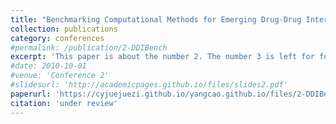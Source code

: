 ```yaml
---
title: "Benchmarking Computational Methods for Emerging Drug-Drug Interaction Prediction."
collection: publications
category: conferences
#permalink: /publication/2-DDIBench
excerpt: 'This paper is about the number 2. The number 3 is left for future work.'
#date: 2010-10-01
#venue: 'Conference 2'
#slidesurl: 'http://academicpages.github.io/files/slides2.pdf'
paperurl: 'https://cyjuejuezi.github.io/yangcao.github.io/files/2-DDIBench.pdf'
citation: 'under review'
---
```

